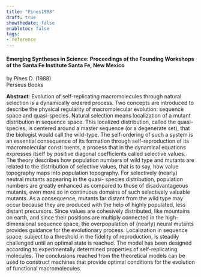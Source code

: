 ```yaml
---
title: "Pines1988"
draft: true
showthedate: false
enabletoc: false
tags:
- reference
---
```


#### **Emerging Syntheses in Science: Proceedings of the Founding Workshops of the Santa Fe Institute Santa Fe, New Mexico**     
by Pines D. (1988)         
Perseus Books      

**Abstract**:  Evolution of self-replicating macromolecules through natural selection is a dynamically ordered process. Two concepts are introduced to describe the physical regularity of macromolecular evolution: sequence space and quasi-species. Natural selection means localization of a mutant distribution in sequence space. This localized distribution, called the quasi-species, is centered around a master sequence (or a degenerate set), that the biologist would call the wild-type. The self-ordering of such a system is an essential consequence of its formation through self-reproduction of its macromolecular consti tuents, a process that in the dynamical equations expresses itself by positive diagonal coefficients called selective values. The theory describes how population numbers of wild type and mutants are related to the distribution of selective values, that is to say, how value topography maps into population topography. For selectively (nearly) neutral mutants appearing in the quasi- species distribution, population numbers are greatly enhanced as compared to those of disadvantageous mutants, even more so in continuous domains of such selectively valuable mutants. As a consequence, mutants far distant from the wild type may occur because they are produced with the help of highly populated, less distant precursors. Since values are cohesively distributed, like mountains on earth, and since their positions are multiply connected in the high-dimensional sequence space, the overpopulation of (nearly) neural mutants provides guidance for the evolutionary process. Localization in sequence space, subject to a threshold in the fidelity of reproduction, is steadily challenged until an optimal state is reached. The model has been designed according to experimentally determined properties of self-replicating molecules. The conclusions reached from the theoretical models can be used to construct machines that provide optimal conditions for the evolution of functional macromolecules.

